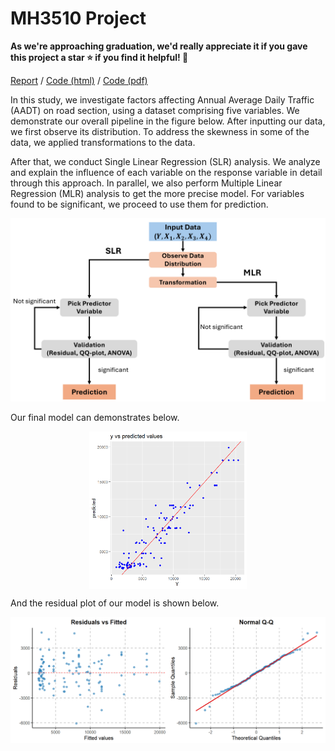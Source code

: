 # MH3510 Project

**As we're approaching graduation, we'd really appreciate it if you gave this project a star ⭐ if you find it helpful! 🙏**

[Report](https://pufanyi.github.io/MH3510-Project/report/MH3510_Project.pdf) / [Code (html)](https://pufanyi.github.io/MH3510-Project/) / [Code (pdf)](https://pufanyi.github.io/MH3510-Project/index.pdf)

In this study, we investigate factors affecting Annual Average Daily Traffic (AADT) on road section, using a dataset comprising five variables. We demonstrate our overall pipeline in the figure below. After inputting our data, we first observe its distribution. To address the skewness in some of the data, we applied transformations to the data.

After that, we conduct Single Linear Regression (SLR) analysis. We analyze and explain the influence of each variable on the response variable in detail through this approach. In parallel, we also perform Multiple Linear Regression (MLR) analysis to get the more precise model. For variables found to be significant, we proceed to use them for prediction.

![](docs/imgs/intro.png)

Our final model can demonstrates below.

<img src="docs/imgs/model.png" alt="Model" style="display: block; margin: auto; width: 50%;">

And the residual plot of our model is shown below.

![](docs/imgs/residuals.png)
